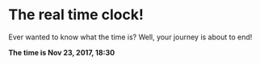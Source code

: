 # The real time clock!

Ever wanted to know what the time is? Well, your journey is about to end!

**The time is Nov 23, 2017, 18:30**